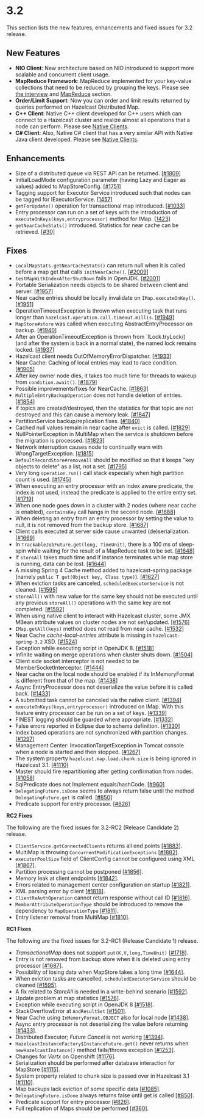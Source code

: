 

# 3.2

This section lists the new features, enhancements and fixed issues for 3.2 release.

## New Features


-	**NIO Client**: New architecture based on NIO introduced to support more scalable and concurrent client usage.
-	**MapReduce Framework**: MapReduce implemented for your key-value collections that need to be reduced by grouping the keys. Please see [the interview](http://www.infoq.com/news/2014/02/hazelcast-mapreduce-api) and [MapReduce](http://docs.hazelcast.org/docs/3.2/manual/html-single/hazelcast-documentation.html#mapreduce) section.
-	**Order/Limit Support**: Now you can order and limit results returned by queries performed on Hazelcast Distributed Map.
-	**C++ Client**: Native C++ client developed for C++ users which can connect to a Hazelcast cluster and realize almost all operations that a node can perform. Please see [Native Clients](http://docs.hazelcast.org/docs/3.2/manual/html-single/hazelcast-documentation.html#native-clients).
-	**C# Client**: Also, Native C# client that has a very similar API with Native Java client developed. Please see [Native Clients](http://docs.hazelcast.org/docs/3.2/manual/html-single/hazelcast-documentation.html#native-clients).

## Enhancements


-	Size of a distributed queue via REST API can be returned. [[#1809]](https://github.com/hazelcast/hazelcast/pull/1809)	
-	InitialLoadMode configuration parameter (having Lazy and Eager as values) added to MapStoreConfig. [[#1751]](https://github.com/hazelcast/hazelcast/pull/1751)
-	Tagging support for Executor Service introduced such that nodes can be tagged for IExecutorService. [[1457]](https://github.com/hazelcast/hazelcast/issues/1457)
-	`getForUpdate()` operation for transactional map introduced. [[#1033]](https://github.com/hazelcast/hazelcast/issues/1033)
-	Entry processor can run on a set of keys with the introduction of `executeOnKeys(keys,entryprocessor)` method for IMap. [[1423]](https://github.com/hazelcast/hazelcast/pull/1423)
-	`getNearCacheStats()` introduced. Statistics for near cache can be retrieved. [[#30]](https://github.com/hazelcast/hazelcast/issues/30)


## Fixes

-	`LocalMapStats.getNearCacheStats()` can return null when it is called before a map get that calls `initNearCache()`. [[#2009]](https://github.com/hazelcast/hazelcast/issues/2009)
-	`testMapWithIndexAfterShutDown` fails in OpenJDK. [[#2001]](https://github.com/hazelcast/hazelcast/issues/2001)
-	Portable Serialization needs objects to be shared between client and server. [[#1957]](https://github.com/hazelcast/hazelcast/issues/1957)
-	Near cache entries should be locally invalidate on `IMap.executeOnKey()`. [[#1951]](https://github.com/hazelcast/hazelcast/issues/1951)
-	OperationTimeoutException is thrown when executing task that runs longer than `hazelcast.operation.call.timeout.millis`. [[#1949]](https://github.com/hazelcast/hazelcast/issues/1949)
-	`MapStore#store` was called when executing AbstractEntryProcessor on backup. [[#1940]](https://github.com/hazelcast/hazelcast/issues/1940)
-	After an OperationTimeoutException is thrown from `ILock.tryLock()	 (and after the system is back in a normal state), the named lock remains locked. [[#1937]](https://github.com/hazelcast/hazelcast/issues/1937)
-	Hazelcast client needs OutOfMemoryErrorDispatcher. [[#1933]](https://github.com/hazelcast/hazelcast/issues/1933)
-	Near Cache: Caching of local entries may lead to race condition. [[#1905]](https://github.com/hazelcast/hazelcast/issues/1905)
-	After key owner node dies, it takes too much time for threads to wakeup from `condition.await()`. [[#1879]](https://github.com/hazelcast/hazelcast/issues/1879)
-	Possible improvements/fixes for NearCache. [[#1863]](https://github.com/hazelcast/hazelcast/issues/1863)
-	`MultipleEntryBackupOperation` does not handle deletion of entries. [[#1854]](https://github.com/hazelcast/hazelcast/issues/1854)
-	If topics are created/destroyed, then the statistics for that topic are not destroyed and this can cause a memory leak. [[#1847]](https://github.com/hazelcast/hazelcast/issues/1847)
-	PartitionService backup/replication fixes. [[#1840]](https://github.com/hazelcast/hazelcast/issues/1840)
-	Cached null values remain in near cache after `evict` is called. [[#1829]](https://github.com/hazelcast/hazelcast/issues/1829)
-	NullPointerException in MultiMap when the service is shutdown before the migration is processed. [[#1823]](https://github.com/hazelcast/hazelcast/issues/1823)
-	Network interruption causes node to continually warn with WrongTargetException. [[#1815]](https://github.com/hazelcast/hazelcast/issues/1815)
-	`DefaultRecordStore#removeAll` should be modified so that it keeps "key objects to delete" as a list, not a set. [[#1795]](https://github.com/hazelcast/hazelcast/issues/1795)
-	Very long `operation.run()` call stack especially when high partition count is used. [[#1745]](https://github.com/hazelcast/hazelcast/issues/1745)
-	When executing an entry processor with an index aware predicate, the index is not used, instead the predicate is applied to the entire entry set. [[#1719]](https://github.com/hazelcast/hazelcast/issues/1719)
-	When one node goes down in a cluster with 2 nodes (where near cache is enabled), `containsKey` call hangs in the second node. [[#1688]](https://github.com/hazelcast/hazelcast/issues/1688)
-	When deleting an entry from an entry processor by setting the value to null, it is not removed from the backup store. [[#1687]](https://github.com/hazelcast/hazelcast/issues/1687)
-	Client calls executed at server side cause unwanted (de)serialization. [[#1669]](https://github.com/hazelcast/hazelcast/issues/1669)
-	In `TrackableJobFuture.get(long, TimeUnit)`, there is a 100 ms of sleep-spin while waiting for the result of a MapReduce task to be set. [[#1648]](https://github.com/hazelcast/hazelcast/issues/1648)
-	If `storeAll` takes much time and if instance terminates while map store is running, data can be lost. [[#1644]](https://github.com/hazelcast/hazelcast/issues/1644)
-	A missing Spring 4 Cache method added to hazelcast-spring package (namely `public T get(Object key, Class type)`). [[#1627]](https://github.com/hazelcast/hazelcast/issues/1627)
-	When eviction tasks are canceled, `scheduledExecutorService` is not cleaned. [[#1595]](https://github.com/hazelcast/hazelcast/issues/1595)
-	`storeAll()` with new value for the same key should not be executed until any previous `storeAll()` operations with the same key are not completed. [[#1592]](https://github.com/hazelcast/hazelcast/issues/1592)
-	When using native client to interact with Hazelcast cluster, some JMX MBean attribute values on cluster nodes are not set/updated. [[#1576]](https://github.com/hazelcast/hazelcast/issues/1576)
-	`IMap.getAll(keys)` method does not read from near cache. [[#1532]](https://github.com/hazelcast/hazelcast/issues/1532)
-	Near Cache *cache-local-entries* attribute is missing in `hazelcast-spring-3.2` XSD. [[#1524]](https://github.com/hazelcast/hazelcast/issues/1524)
-	Exception while executing script in OpenJDK 8. [[#1518]](https://github.com/hazelcast/hazelcast/issues/1518)
-	Infinite waiting on merge operations when cluster shuts down. [[#1504]](https://github.com/hazelcast/hazelcast/issues/1504)
-	Client side socket interceptor is not needed to be MemberSocketInterceptor. [[#1444]](https://github.com/hazelcast/hazelcast/issues/1444)
-	Near cache on the local node should be enabled if its InMemoryFormat is different from that of the map. [[#1438]](https://github.com/hazelcast/hazelcast/issues/1438)
-	Async EntryProcessor does not deserialize the value before it is called back. [[#1433]](https://github.com/hazelcast/hazelcast/issues/1433)
-	A submitted task cannot be canceled via the native client. [[#1394]](https://github.com/hazelcast/hazelcast/issues/1394)
-	`executeOnKeys(keys,entryprocessor)` introduced on IMap. With this feature entry processor can be run on a set of keys. [[#1339]](https://github.com/hazelcast/hazelcast/issues/1339)
-	FINEST logging should be guarded where appropriate. [[#1332]](https://github.com/hazelcast/hazelcast/issues/1332)
-	False errors reported in Eclipse due to schema definition. [[#1330]](https://github.com/hazelcast/hazelcast/issues/1330)
-	Index based operations are not synchronized with partition changes. [[#1297]](https://github.com/hazelcast/hazelcast/issues/1297)
-	Management Center: InvocationTargetException in Tomcat console when a node is started and then stopped. [[#1267]](https://github.com/hazelcast/hazelcast/issues/1267)
-	The system property `hazelcast.map.load.chunk.size` is being ignored in Hazelcast 3.1. [[#1110]](https://github.com/hazelcast/hazelcast/issues/1110)
-	Master should fire repartitioning after getting confirmation from nodes. [[#1058]](https://github.com/hazelcast/hazelcast/issues/1058)
-	SqlPredicate does not Implement equals/hashCode. [[#960]](https://github.com/hazelcast/hazelcast/issues/960)
-	`DelegatingFuture.isDone` seems to always return false until the method `DelegatingFuture.get` is called. [[#850]](https://github.com/hazelcast/hazelcast/issues/850)
-	Predicate support for entry processor. [[#826]](https://github.com/hazelcast/hazelcast/issues/826)



**RC2 Fixes**

The following are the fixed issues for 3.2-RC2 (Release Candidate 2) release.


-	`ClientService.getConnectedClients` returns all end points [[#1883]](https://github.com/hazelcast/hazelcast/issues/1883).
-	MultiMap is throwing `ConcurrentModificationExceptions` [[#1882]](https://github.com/hazelcast/hazelcast/issues/1882).
-	`executorPoolSize` field of ClientConfig cannot be configured using XML [[#1867]](https://github.com/hazelcast/hazelcast/issues/1867).
-	Partition processing cannot be postponed [[#1856]](https://github.com/hazelcast/hazelcast/pull/1856).
-	Memory leak at client endpoints [[#1842]](https://github.com/hazelcast/hazelcast/pull/1842).
-	Errors related to management center configuration on startup [[#1821]](https://github.com/hazelcast/hazelcast/pull/1821).
-	XML parsing error by client [[#1818]](https://github.com/hazelcast/hazelcast/pull/1818).
-	`ClientReAuthOperation` cannot return response without call ID [[#1816]](https://github.com/hazelcast/hazelcast/issues/1816).
-	`MemberAttributeOperationType` should be introduced to remove the dependency to `MapOperationType` [[#1811]](https://github.com/hazelcast/hazelcast/pull/1811).
-	Entry listener removal from MultiMap [[#1810]](https://github.com/hazelcast/hazelcast/pull/1810).

**RC1 Fixes**

The following are the fixed issues for 3.2-RC1 (Release Candidate 1) release.


-	*TransactionalMap* does not support `put(K,V,long,TimeUnit)` [[#1718]](https://github.com/hazelcast/hazelcast/issues/1718).
-	Entry is not removed from backup store when it is deleted using entry processor [[#1687]](https://github.com/hazelcast/hazelcast/issues/1687).
-	Possibility of losing data when MapStore takes a long time [[#1644]](https://github.com/hazelcast/hazelcast/issues/1644).
-	When eviction tasks are cancelled, `scheduledExecutorService` should be cleaned	[[#1595]](https://github.com/hazelcast/hazelcast/issues/1595).
-	A fix related to *StoreAll* is needed in a write-behind scenario [[#1592]](https://github.com/hazelcast/hazelcast/issues/1592).
-	Update problem at map statistics [[#1576]](https://github.com/hazelcast/hazelcast/issues/1576).
-	Exception while executing script in OpenJDK 8 [[#1518]](https://github.com/hazelcast/hazelcast/issues/1518).
-	StackOverflowError at `AndResultSet` [[#1501]](https://github.com/hazelcast/hazelcast/issues/1501).
-	Near Cache using `InMemoryFormat.OBJECT` also for local node [[#1438]](https://github.com/hazelcast/hazelcast/issues/1438).
-	Async entry processor is not deserializing the value before returning [[#1433]](https://github.com/hazelcast/hazelcast/issues/1433).
-	Distributed Executor; *Future Cancel* is not working [[#1394]](https://github.com/hazelcast/hazelcast/issues/1394).
-	`HazelcastInstanceFactory$InstanceFuture.get()` never returns when `newHazelcastInstance()` method fails/throws exception [[#1253]](https://github.com/hazelcast/hazelcast/issues/1253).
-	Changes for *Vertx* on Openshift [[#1176]](https://github.com/hazelcast/hazelcast/pull/1176).
-	Serialization should be performed after database interaction for MapStore [[#1115]](https://github.com/hazelcast/hazelcast/issues/1115).
-	System property related to chunk size is passed over in Hazelcast 3.1 [[#1110]](https://github.com/hazelcast/hazelcast/issues/1110).
-	Map backups lack eviction of some specific data [[#1085]](https://github.com/hazelcast/hazelcast/issues/1085).
-	`DelegatingFuture.isDone` always returns false until get is called [[#850]](https://github.com/hazelcast/hazelcast/issues/850).
-	Predicate support for entry processor [[#826]](https://github.com/hazelcast/hazelcast/issues/826).
-	Full replication of Maps should be performed [[#360]](https://github.com/hazelcast/hazelcast/issues/360).



